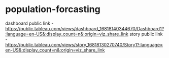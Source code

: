 # population-forcasting

dashboard public link - https://public.tableau.com/views/dashboard_16818140344670/Dashboard1?:language=en-US&:display_count=n&:origin=viz_share_link
story public link - https://public.tableau.com/views/story_16818130270740/Story1?:language=en-US&:display_count=n&:origin=viz_share_link
